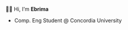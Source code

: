 👋🏾 Hi, I’m **Ebrima**
- Comp. Eng Student @ Concordia University

<!---
[![Top Langs](https://github-readme-stats.vercel.app/api/top-langs/?username=ebvjikx&layout=compact)](https://github.com/anuraghazra/github-readme-stats)

ebvjikx/ebvjikx is a ✨ special ✨ repository because its `README.md` (this file) appears on your GitHub profile.
You can click the Preview link to take a look at your changes.
--->

